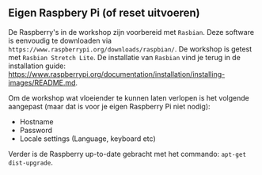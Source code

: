 ## Eigen Raspbery Pi (of reset uitvoeren)
De Raspberry's in de workshop zijn voorbereid met ``Rasbian``. Deze software is eenvoudig te downloaden via ``https://www.raspberrypi.org/downloads/raspbian/``. De workshop is getest met ``Rasbian Stretch Lite``. De installatie van ``Rasbian`` vind je terug in de installation guide: https://www.raspberrypi.org/documentation/installation/installing-images/README.md.

Om de workshop wat vloeiender te kunnen laten verlopen is het volgende aangepast (maar dat is voor je eigen Raspberry Pi niet nodig):
- Hostname
- Password
- Locale settings (Language, keyboard etc)

Verder is de Raspberry up-to-date gebracht met het commando: ``apt-get dist-upgrade``.
